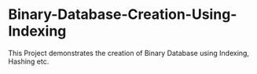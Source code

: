 # Binary-Database-Creation-Using-Indexing
This Project demonstrates the creation of Binary Database using Indexing, Hashing etc.
